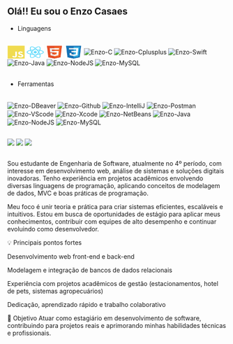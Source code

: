 ## Olá!! Eu sou o Enzo Casaes

- Linguagens
<div style="display: inline_block"><br>
  <img align="center" alt="Enzo-Js" height="30" width="40" src="https://raw.githubusercontent.com/devicons/devicon/master/icons/javascript/javascript-plain.svg">
  <img align="center" alt="Enzo-React" height="30" width="40" src="https://raw.githubusercontent.com/devicons/devicon/master/icons/react/react-original.svg">
  <img align="center" alt="Enzo-HTML" height="30" width="40" src="https://raw.githubusercontent.com/devicons/devicon/master/icons/html5/html5-original.svg">
  <img align="center" alt="Enzo-CSS" height="30" width="40" src="https://raw.githubusercontent.com/devicons/devicon/master/icons/css3/css3-original.svg">
  <img align="center" alt="Enzo-C" height="30" width="40" src="https://cdn.jsdelivr.net/gh/devicons/devicon@latest/icons/c/c-original.svg">
  <img align="center" alt="Enzo-Cplusplus" height="30" width="40" src="https://cdn.jsdelivr.net/gh/devicons/devicon@latest/icons/cplusplus/cplusplus-original.svg">
  <img align="center" alt="Enzo-Swift" height="30" width="40" src="https://cdn.jsdelivr.net/gh/devicons/devicon@latest/icons/swift/swift-original.svg">
  <img align="center" alt="Enzo-Java" height="30" width="40" src="https://cdn.jsdelivr.net/gh/devicons/devicon@latest/icons/java/java-original.svg">
  <img align="center" alt="Enzo-NodeJS" height="30" width="40" src="https://cdn.jsdelivr.net/gh/devicons/devicon@latest/icons/nodejs/nodejs-original.svg">
  <img align="center" alt="Enzo-MySQL" height="30" width="40" src="https://cdn.jsdelivr.net/gh/devicons/devicon@latest/icons/mysql/mysql-original.svg">       
</div><br>

- Ferramentas
<div style="display: inline_block"><br>
  <img align="center" alt="Enzo-DBeaver" height="30" width="40" src="https://cdn.jsdelivr.net/gh/devicons/devicon@latest/icons/dbeaver/dbeaver-original.svg">
  <img align="center" alt="Enzo-Github" height="30" width="40" src="https://cdn.jsdelivr.net/gh/devicons/devicon@latest/icons/github/github-original.svg">
  <img align="center" alt="Enzo-IntelliJ" height="30" width="40" src="https://cdn.jsdelivr.net/gh/devicons/devicon@latest/icons/intellij/intellij-original.svg">
  <img align="center" alt="Enzo-Postman" height="30" width="40" src="https://cdn.jsdelivr.net/gh/devicons/devicon@latest/icons/postman/postman-original.svg">
  <img align="center" alt="Enzo-VScode" height="30" width="40" src="https://cdn.jsdelivr.net/gh/devicons/devicon@latest/icons/vscode/vscode-original.svg">
  <img align="center" alt="Enzo-Xcode" height="30" width="40" src="https://cdn.jsdelivr.net/gh/devicons/devicon@latest/icons/xcode/xcode-original.svg">
  <img align="center" alt="Enzo-NetBeans" height="30" width="40" src="https://cdn.jsdelivr.net/gh/devicons/devicon@latest/icons/netbeans/netbeans-original.svg">
  <img align="center" alt="Enzo-Java" height="30" width="40" src="https://cdn.jsdelivr.net/gh/devicons/devicon@latest/icons/java/java-original.svg">
  <img align="center" alt="Enzo-NodeJS" height="30" width="40" src="https://cdn.jsdelivr.net/gh/devicons/devicon@latest/icons/nodejs/nodejs-original.svg">
  <img align="center" alt="Enzo-MySQL" height="30" width="40" src="https://cdn.jsdelivr.net/gh/devicons/devicon@latest/icons/mysql/mysql-original.svg">       
</div>

##

<div> 
  <a href="https://www.instagram.com/enzo_figueiro/" target="_blank"><img src="https://img.shields.io/badge/-Instagram-%23E4405F?style=for-the-badge&logo=instagram&logoColor=white" target="_blank"></a>
  <a href = "enzocasais0802@gmail.com"><img src="https://img.shields.io/badge/-Gmail-%23333?style=for-the-badge&logo=gmail&logoColor=white" target="_blank"></a>
  <a href="https://www.linkedin.com/in/enzo-casaes-77a469301/" target="_blank"><img src="https://img.shields.io/badge/-LinkedIn-%230077B5?style=for-the-badge&logo=linkedin&logoColor=white" target="_blank"></a> 
</div>

##

Sou estudante de Engenharia de Software, atualmente no 4º período, com interesse em desenvolvimento web, análise de sistemas e soluções digitais inovadoras. Tenho experiência em projetos acadêmicos envolvendo diversas linguagens de programação, aplicando conceitos de modelagem de dados, MVC e boas práticas de programação.

Meu foco é unir teoria e prática para criar sistemas eficientes, escaláveis e intuitivos. Estou em busca de oportunidades de estágio para aplicar meus conhecimentos, contribuir com equipes de alto desempenho e continuar evoluindo como desenvolvedor.

💡 Principais pontos fortes

Desenvolvimento web front-end e back-end

Modelagem e integração de bancos de dados relacionais

Experiência com projetos acadêmicos de gestão (estacionamentos, hotel de pets, sistemas agropecuários)

Dedicação, aprendizado rápido e trabalho colaborativo

🚀 Objetivo
Atuar como estagiário em desenvolvimento de software, contribuindo para projetos reais e aprimorando minhas habilidades técnicas e profissionais.
